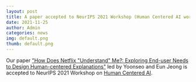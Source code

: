 ```yaml
---
layout: post
title: A paper accepted to NeurIPS 2021 Workshop (Human Centered AI workshop)
date: 2021-11-25
author: Admin
categories: news
img: default.png
thumb: default.png
---
```


Our paper ["How Does Netflix "Understand" Me?: Exploring End-user Needs to Design Human-centered Explanations"](https://kixlab.github.io/website-files/2021/neurips2021-workshop-HumanCenteredExplanation-paper.pdf) led by Yoonseo and Eun Jeong is accepted to NeurIPS 2021 Workshop on [Human Centered AI](https://sites.google.com/view/hcai-human-centered-ai-neurips/home). 
